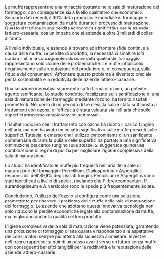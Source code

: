Le muffe rappresentano una minaccia costante nelle sale di maturazione del formaggio, con conseguenze sia a livello qualitativo che economico. Secondo dati recenti, il 30% della produzione mondiale di formaggio è soggetta a contaminazioni da muffe durante il processo di maturazione. Questo si traduce in una perdita economica significativa per le aziende lattiero-casearie, con un impatto che si estende a oltre 3 miliardi di dollari all'anno.

A livello individuale, le aziende si trovano ad affrontare sfide continue a causa delle muffe. Le perdite di prodotto, la necessità di smaltire lotti contaminati e la conseguente riduzione della qualità del formaggio rappresentano solo alcune delle problematiche. Le muffe influiscono negativamente sulla reputazione del produttore e, di conseguenza, sulla fiducia dei consumatori. Affrontare questo problema è diventato cruciale per la sostenibilità e la redditività delle aziende lattiero-casearie.

Una soluzione innovativa si presenta sotto forma di ozono, un potente agente sanificante. Lo studio condotto, focalizzato sulla sanificazione di una sala di maturazione del formaggio mediante l'ozono, ha fornito risultati promettenti. Nel corso di un periodo di tre mesi, la sala è stata sottoposta a trattamenti con ozono, e l'efficacia è stata valutata sia nell'aria che sulle superfici attraverso campionamenti settimanali.

I risultati indicano che il trattamento con ozono ha ridotto il carico fungino nell'aria, ma non ha avuto un impatto significativo sulle muffe presenti sulle superfici. Tuttavia, è emerso che l'utilizzo concomitante di un sanificante commerciale durante la pulizia delle superfici ha portato a una significativa diminuzione del carico fungino sulle stesse. Si suggerisce quindi una combinazione di regimi di pulizia per migliorare l'igiene complessiva della sala di maturazione.

Lo studio ha identificato le muffe più frequenti nell'aria delle sale di maturazione del formaggio: Penicillium, Cladosporium e Aspergillus, responsabili dell'89,9% degli isolati fungini. Penicillium e Aspergillus sono stati identificati a livello di specie, rivelando che P. brevicompactum, P. aurantiogriseum e A. versicolor sono le specie più frequentemente isolate.

Concludendo, l'utilizzo dell'ozono si configura come una soluzione promettente per risolvere il problema delle muffe nelle sale di maturazione del formaggio. Le aziende che adottano questa innovativa tecnologia non solo riducono le perdite economiche legate alla contaminazione da muffe, ma migliorano anche la qualità del loro prodotto.

L'igiene complessiva della sala di maturazione viene potenziata, garantendo una produzione di formaggio di alta qualità e rispondendo alle aspettative dei consumatori sempre più attenti alla sicurezza alimentare. Investire nell'ozono rappresenta quindi un passo avanti verso un futuro senza muffe, con conseguenti benefici tangibili per la redditività e la reputazione delle aziende lattiero-casearie.